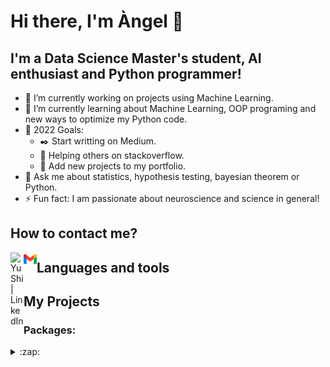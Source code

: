# Hi there, I'm Àngel 👋


## I'm a Data Science Master's student, AI enthusiast and Python programmer!

- 🔭 I’m currently working on projects using Machine Learning.
- 🌱 I’m currently learning about Machine Learning, OOP programing and new ways to optimize my Python code.
- :goal_net: 2022 Goals:
  - :black_nib: Start writting on Medium.
  - 🤝 Helping others on stackoverflow.
  - :floppy_disk: Add new projects to my portfolio.
- 💬 Ask me about statistics, hypothesis testing, bayesian theorem or Python.
- ⚡ Fun fact: I am passionate about neuroscience and science in general!

## How to contact me?

<a href="https://www.linkedin.com/in/angelbujalanceg"><img align="left" src="https://raw.githubusercontent.com/yushi1007/yushi1007/main/images/linkedin.svg" alt="Yu Shi | LinkedIn" width="21px"/></a>

<a href="https://www.linkedin.com/in/angelbujalanceg"><img align="left" src="https://github.com/angelbujalance/angelbujalance/blob/main/images/gmail.png" alt="Angel Bujalance | Gmail" width="21px"/></a>

## Languages and tools


## My Projects



### Packages:

<details>
  <summary>:zap: </summary>
    <br />
    
<!--START_SECTION:activity-->
<!--END_SECTION:activity-->
